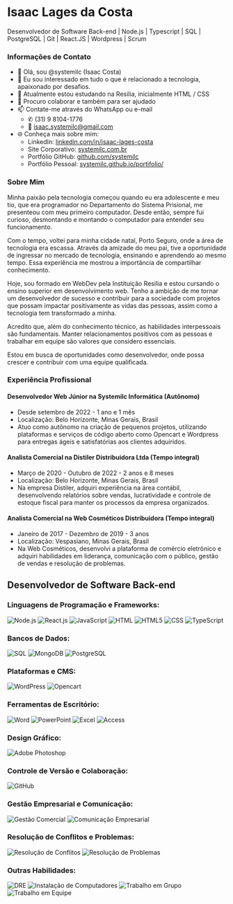 # Isaac Lages da Costa
Desenvolvedor de Software Back-end | Node.js | Typescript | SQL | PostgreSQL | Git | React.JS | Wordpress | Scrum

### Informações de Contato
- 👋 Olá, sou @systemilc (Isaac Costa)
- 👀 Eu sou interessado em tudo o que é relacionado a tecnologia, apaixonado por desafios.
- 🌱 Atualmente estou estudando na Resilia, inicialmente HTML / CSS
- 💞️ Procuro colaborar e também para ser ajudado
- 📫 Contate-me através do WhatsApp ou e-mail
  - ✆ (31) 9 8104-1776
  - 📧 isaac.systemilc@gmail.com
- 🌐 Conheça mais sobre mim:
  - LinkedIn: [linkedin.com/in/isaac-lages-costa](https://www.linkedin.com/in/isaac-lages-costa)
  - Site Corporativo: [systemilc.com.br](https://systemilc.com.br)
  - Portfólio GitHub: [github.com/systemilc](https://github.com/systemilc)
  - Portfólio Pessoal: [systemilc.github.io/portifolio/](https://systemilc.github.io/portifolio/) 

### Sobre Mim
Minha paixão pela tecnologia começou quando eu era adolescente e meu tio, que era programador no Departamento do Sistema Prisional, me presenteou com meu primeiro computador. Desde então, sempre fui curioso, desmontando e montando o computador para entender seu funcionamento.

Com o tempo, voltei para minha cidade natal, Porto Seguro, onde a área de tecnologia era escassa. Através da amizade do meu pai, tive a oportunidade de ingressar no mercado de tecnologia, ensinando e aprendendo ao mesmo tempo. Essa experiência me mostrou a importância de compartilhar conhecimento.

Hoje, sou formado em WebDev pela Instituição Resilia e estou cursando o ensino superior em desenvolvimento web. Tenho a ambição de me tornar um desenvolvedor de sucesso e contribuir para a sociedade com projetos que possam impactar positivamente as vidas das pessoas, assim como a tecnologia tem transformado a minha.

Acredito que, além do conhecimento técnico, as habilidades interpessoais são fundamentais. Manter relacionamentos positivos com as pessoas e trabalhar em equipe são valores que considero essenciais.

Estou em busca de oportunidades como desenvolvedor, onde possa crescer e contribuir com uma equipe qualificada.

### Experiência Profissional

#### Desenvolvedor Web Júnior na Systemilc Informática (Autônomo)
- Desde setembro de 2022 - 1 ano e 1 mês
- Localização: Belo Horizonte, Minas Gerais, Brasil
- Atuo como autônomo na criação de pequenos projetos, utilizando plataformas e serviços de código aberto como Opencart e Wordpress para entregas ágeis e satisfatórias aos clientes adquiridos.

#### Analista Comercial na Distiler Distribuidora Ltda (Tempo integral)
- Março de 2020 - Outubro de 2022 - 2 anos e 8 meses
- Localização: Belo Horizonte, Minas Gerais, Brasil
- Na empresa Distiler, adquiri experiência na área contábil, desenvolvendo relatórios sobre vendas, lucratividade e controle de estoque fiscal para manter os processos da empresa organizados.

#### Analista Comercial na Web Cosméticos Distribuidora (Tempo integral)
- Janeiro de 2017 - Dezembro de 2019 - 3 anos
- Localização: Vespasiano, Minas Gerais, Brasil
- Na Web Cosméticos, desenvolvi a plataforma de comércio eletrônico e adquiri habilidades em liderança, comunicação com o público, gestão de vendas e resolução de problemas.

## Desenvolvedor de Software Back-end

### Linguagens de Programação e Frameworks:
![Node.js](https://img.shields.io/badge/Node.js-339933?logo=node.js&logoColor=white) 
![React.js](https://img.shields.io/badge/React-61DAFB?logo=react&logoColor=white) 
![JavaScript](https://img.shields.io/badge/JavaScript-F7DF1E?logo=javascript&logoColor=black) 
![HTML](https://img.shields.io/badge/HTML-E34F26?logo=html5&logoColor=white) 
![HTML5](https://img.shields.io/badge/HTML5-E34F26?logo=html5&logoColor=white) 
![CSS](https://img.shields.io/badge/CSS-1572B6?logo=css3&logoColor=white) 
![TypeScript](https://img.shields.io/badge/TypeScript-007ACC?logo=typescript&logoColor=white)

### Bancos de Dados:
![SQL](https://img.shields.io/badge/SQL-CC2927?logo=mysql&logoColor=white) 
![MongoDB](https://img.shields.io/badge/MongoDB-47A248?logo=mongodb&logoColor=white)
![PostgreSQL](https://img.shields.io/badge/PostgreSQL-336791?logo=postgresql&logoColor=white)

### Plataformas e CMS:
![WordPress](https://img.shields.io/badge/WordPress-21759B?logo=wordpress&logoColor=white) 
![Opencart](https://img.shields.io/badge/OpenCart-FF6600?logo=opencart&logoColor=white)

### Ferramentas de Escritório:
![Word](https://img.shields.io/badge/Word-2B579A?logo=microsoft-word&logoColor=white) 
![PowerPoint](https://img.shields.io/badge/PowerPoint-B7472A?logo=microsoft-powerpoint&logoColor=white) 
![Excel](https://img.shields.io/badge/Excel-217346?logo=microsoft-excel&logoColor=white) 
![Access](https://img.shields.io/badge/Access-A4373A?logo=microsoft-access&logoColor=white)

### Design Gráfico:
![Adobe Photoshop](https://img.shields.io/badge/Adobe%20Photoshop-31A8FF?logo=adobe-photoshop&logoColor=white)

### Controle de Versão e Colaboração:
![GitHub](https://img.shields.io/badge/GitHub-181717?logo=github&logoColor=white)

### Gestão Empresarial e Comunicação:
![Gestão Comercial](https://img.shields.io/badge/Gest%C3%A3o%20Comercial-00BFFF?logo=management&logoColor=white) 
![Comunicação Empresarial](https://img.shields.io/badge/Comunica%C3%A7%C3%A3o%20Empresarial-008B8B?logo=communication&logoColor=white)

### Resolução de Conflitos e Problemas:
![Resolução de Conflitos](https://img.shields.io/badge/Resolu%C3%A7%C3%A3o%20de%20Conflitos-FF4500?logo=conflict-resolution&logoColor=white) 
![Resolução de Problemas](https://img.shields.io/badge/Resolu%C3%A7%C3%A3o%20de%20Problemas-FFD700?logo=problem-solving&logoColor=black)

### Outras Habilidades:
![DRE](https://img.shields.io/badge/DRE-008000?logo=dre&logoColor=white) 
![Instalação de Computadores](https://img.shields.io/badge/Instala%C3%A7%C3%A3o%20de%20Computadores-006400?logo=computer-installation&logoColor=white) 
![Trabalho em Grupo](https://img.shields.io/badge/Trabalho%20em%20Grupo-FF69B4?logo=group-work&logoColor=white) 
![Trabalho em Equipe](https://img.shields.io/badge/Trabalho%20em%20Equipe-87CEEB?logo=teamwork&logoColor=white)

